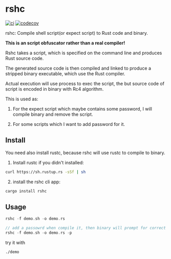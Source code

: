 # rshc

[![ci](https://github.com/chenyukang/rshc/actions/workflows/ci.yml/badge.svg?branch=master)](https://github.com/chenyukang/rshc/actions/workflows/ci.yml)
[![codecov](https://codecov.io/gh/chenyukang/rshc/branch/main/graph/badge.svg)](https://codecov.io/gh/chenyukang/rshc)


rshc: Compile shell script(or expect script) to Rust code and binary.

**This is an script obfuscator rather than a real compiler!**

Rshc takes a script, which is specified on the command line and produces Rust source code. 

The generated source code is then compiled and linked to produce a stripped binary executable, which use the Rust compiler.

Actual execution will use process to exec the script, the but source code of script is encoded in binary with Rc4 algorithm.

This is used as:

1. For the expect script which maybe contains some password, I will compile binary and remove the script.

2. For some scripts which I want to add password for it.

## Install

You need also install rustc, because rshc will use rustc to compile to binary.

1. Install rustc if you didn't installed: 

```bash
curl https://sh.rustup.rs -sSf | sh
```

2. install the rshc cli app:

```bash
cargo install rshc
```

## Usage

```rust
rshc -f demo.sh -o demo.rs

// add a passowrd when compile it, then binary will prompt for correct password before execution
rshc -f demo.sh -o demo.rs -p
```

try it with 

```shell
./demo
```
